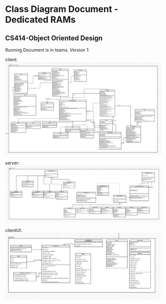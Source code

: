 # Class Diagram Document - Dedicated RAMs
## CS414-Object Oriented Design
 
Running Document is in teams.
Version 1:

client:
![](../Class_Diagram_Images/clientPackageP2.png)

server:
![](../Class_Diagram_Images/serverPackageP2.png)

clientUI:
![](../Class_Diagram_Images/clientUiPackageP2.png)
